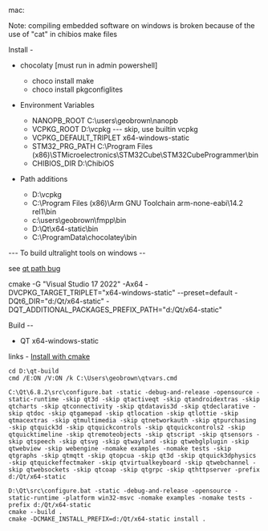 
mac:



Note: compiling embedded software on windows is broken because of the use of "cat" in chibios make files

Install -
* chocolaty [must run in admin powershell]
    * choco install make
    * choco install pkgconfiglites

* Environment Variables
    * NANOPB_ROOT C:\users\geobrown\nanopb
    * VCPKG_ROOT  D:\vcpkg  --- skip, use builtin vcpkg
    * VCPKG_DEFAULT_TRIPLET x64-windows-static
    * STM32_PRG_PATH  C:\Program Files (x86)\STMicroelectronics\STM32Cube\STM32CubeProgrammer\bin
    * CHIBIOS_DIR D:\ChibiOS

* Path additions
    * D:\vcpkg
    * C:\Program Files (x86)\Arm GNU Toolchain arm-none-eabi\14.2 rel1\bin
    * c:\users\geobrown\fmpp\bin
    * D:\Qt\x64-static\bin
    * C:\ProgramData\chocolatey\bin


--- To build ultralight tools on windows --

see [qt path bug](https://bugreports.qt.io/browse/QTBUG-97615)

cmake -G "Visual Studio 17 2022" -Ax64 -DVCPKG_TARGET_TRIPLET="x64-windows-static" --preset=default -DQt6_DIR="d:/Qt/x64-static" -DQT_ADDITIONAL_PACKAGES_PREFIX_PATH="d:/Qt/x64-static"

Build -- 
* QT x64-windows-static


links - [Install with cmake](https://learn.microsoft.com/en-us/vcpkg/get_started/get-started?pivots=shell-powershell
)

```
cd D:\qt-build
cmd /E:ON /V:ON /k C:\Users\geobrown\qtvars.cmd
```

```
C:\Qt\6.8.2\src\configure.bat -static -debug-and-release -opensource -static-runtime -skip qt3d -skip qtactiveqt -skip qtandroidextras -skip qtcharts -skip qtconnectivity -skip qtdatavis3d -skip qtdeclarative -skip qtdoc -skip qtgamepad -skip qtlocation -skip qtlottie -skip qtmacextras -skip qtmultimedia -skip qtnetworkauth -skip qtpurchasing -skip qtquick3d -skip qtquickcontrols -skip qtquickcontrols2 -skip qtquicktimeline -skip qtremoteobjects -skip qtscript -skip qtsensors -skip qtspeech -skip qtsvg -skip qtwayland -skip qtwebglplugin -skip qtwebview -skip webengine -nomake examples -nomake tests -skip qtgraphs -skip qtmqtt -skip qtopcua -skip qt3d -skip qtquick3dphysics -skip qtquickeffectmaker -skip qtvirtualkeyboard -skip qtwebchannel -skip qtwebsockets -skip qtcoap -skip qtgrpc -skip qthttpserver -prefix d:/Qt/x64-static

```

```
D:\Qt\src\configure.bat -static -debug-and-release -opensource -static-runtime -platform win32-msvc -nomake examples -nomake tests -prefix d:/Qt/x64-static
cmake --build .
cmake -DCMAKE_INSTALL_PREFIX=d:/Qt/x64-static install .
```